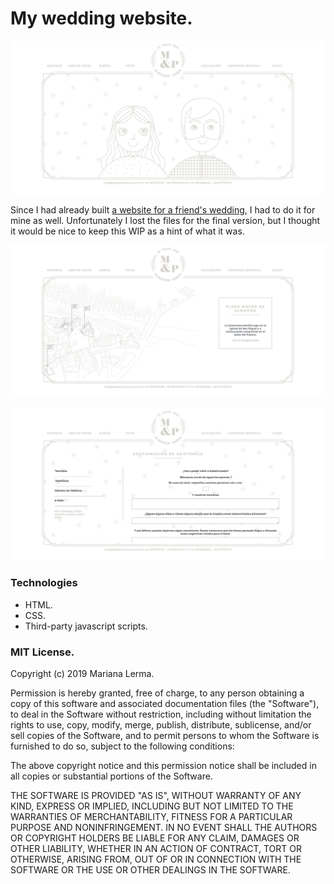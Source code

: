 # My wedding website.

![MYP-home](MP-home.png)

Since I had already built [a website for a friend's wedding](https://github.com/marianalfr/a-website-for-a-wedding), I had to do it for mine as well. Unfortunately I lost the files for the final version, but I thought it would be nice to keep this WIP as a hint of what it was.

![MP-map](MP-location.png)

![MP-RSVP](MP-RSVP.png)

### Technologies

* HTML.
* CSS.
* Third-party javascript scripts.


### MIT License.

Copyright (c) 2019 Mariana Lerma.

Permission is hereby granted, free of charge, to any person obtaining a copy
of this software and associated documentation files (the "Software"), to deal
in the Software without restriction, including without limitation the rights
to use, copy, modify, merge, publish, distribute, sublicense, and/or sell
copies of the Software, and to permit persons to whom the Software is
furnished to do so, subject to the following conditions:

The above copyright notice and this permission notice shall be included in all
copies or substantial portions of the Software.

THE SOFTWARE IS PROVIDED "AS IS", WITHOUT WARRANTY OF ANY KIND, EXPRESS OR
IMPLIED, INCLUDING BUT NOT LIMITED TO THE WARRANTIES OF MERCHANTABILITY,
FITNESS FOR A PARTICULAR PURPOSE AND NONINFRINGEMENT. IN NO EVENT SHALL THE
AUTHORS OR COPYRIGHT HOLDERS BE LIABLE FOR ANY CLAIM, DAMAGES OR OTHER
LIABILITY, WHETHER IN AN ACTION OF CONTRACT, TORT OR OTHERWISE, ARISING FROM,
OUT OF OR IN CONNECTION WITH THE SOFTWARE OR THE USE OR OTHER DEALINGS IN THE
SOFTWARE.

